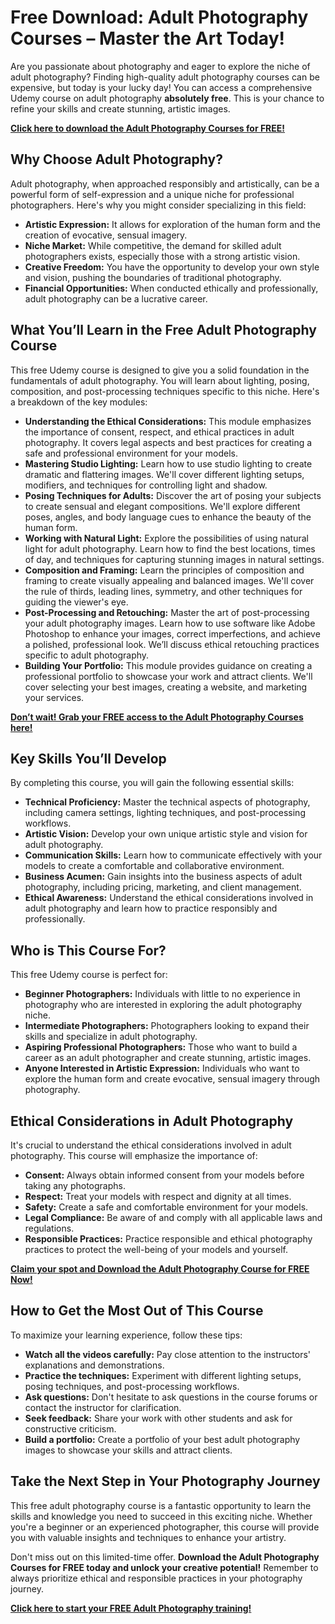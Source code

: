 # Free Download: Adult Photography Courses – Master the Art Today!

Are you passionate about photography and eager to explore the niche of adult photography? Finding high-quality adult photography courses can be expensive, but today is your lucky day! You can access a comprehensive Udemy course on adult photography **absolutely free**. This is your chance to refine your skills and create stunning, artistic images.

[**Click here to download the Adult Photography Courses for FREE!**](https://udemywork.com/adult-photography-courses)

## Why Choose Adult Photography?

Adult photography, when approached responsibly and artistically, can be a powerful form of self-expression and a unique niche for professional photographers. Here's why you might consider specializing in this field:

*   **Artistic Expression:** It allows for exploration of the human form and the creation of evocative, sensual imagery.
*   **Niche Market:** While competitive, the demand for skilled adult photographers exists, especially those with a strong artistic vision.
*   **Creative Freedom:** You have the opportunity to develop your own style and vision, pushing the boundaries of traditional photography.
*   **Financial Opportunities:** When conducted ethically and professionally, adult photography can be a lucrative career.

## What You’ll Learn in the Free Adult Photography Course

This free Udemy course is designed to give you a solid foundation in the fundamentals of adult photography. You will learn about lighting, posing, composition, and post-processing techniques specific to this niche. Here's a breakdown of the key modules:

*   **Understanding the Ethical Considerations:** This module emphasizes the importance of consent, respect, and ethical practices in adult photography. It covers legal aspects and best practices for creating a safe and professional environment for your models.
*   **Mastering Studio Lighting:** Learn how to use studio lighting to create dramatic and flattering images. We'll cover different lighting setups, modifiers, and techniques for controlling light and shadow.
*   **Posing Techniques for Adults:** Discover the art of posing your subjects to create sensual and elegant compositions. We'll explore different poses, angles, and body language cues to enhance the beauty of the human form.
*   **Working with Natural Light:** Explore the possibilities of using natural light for adult photography. Learn how to find the best locations, times of day, and techniques for capturing stunning images in natural settings.
*   **Composition and Framing:** Learn the principles of composition and framing to create visually appealing and balanced images. We'll cover the rule of thirds, leading lines, symmetry, and other techniques for guiding the viewer's eye.
*   **Post-Processing and Retouching:** Master the art of post-processing your adult photography images. Learn how to use software like Adobe Photoshop to enhance your images, correct imperfections, and achieve a polished, professional look. We’ll discuss ethical retouching practices specific to adult photography.
*   **Building Your Portfolio:** This module provides guidance on creating a professional portfolio to showcase your work and attract clients. We'll cover selecting your best images, creating a website, and marketing your services.

[**Don’t wait! Grab your FREE access to the Adult Photography Courses here!**](https://udemywork.com/adult-photography-courses)

## Key Skills You’ll Develop

By completing this course, you will gain the following essential skills:

*   **Technical Proficiency:** Master the technical aspects of photography, including camera settings, lighting techniques, and post-processing workflows.
*   **Artistic Vision:** Develop your own unique artistic style and vision for adult photography.
*   **Communication Skills:** Learn how to communicate effectively with your models to create a comfortable and collaborative environment.
*   **Business Acumen:** Gain insights into the business aspects of adult photography, including pricing, marketing, and client management.
*   **Ethical Awareness:** Understand the ethical considerations involved in adult photography and learn how to practice responsibly and professionally.

## Who is This Course For?

This free Udemy course is perfect for:

*   **Beginner Photographers:** Individuals with little to no experience in photography who are interested in exploring the adult photography niche.
*   **Intermediate Photographers:** Photographers looking to expand their skills and specialize in adult photography.
*   **Aspiring Professional Photographers:** Those who want to build a career as an adult photographer and create stunning, artistic images.
*   **Anyone Interested in Artistic Expression:** Individuals who want to explore the human form and create evocative, sensual imagery through photography.

## Ethical Considerations in Adult Photography

It's crucial to understand the ethical considerations involved in adult photography. This course will emphasize the importance of:

*   **Consent:** Always obtain informed consent from your models before taking any photographs.
*   **Respect:** Treat your models with respect and dignity at all times.
*   **Safety:** Create a safe and comfortable environment for your models.
*   **Legal Compliance:** Be aware of and comply with all applicable laws and regulations.
*   **Responsible Practices:** Practice responsible and ethical photography practices to protect the well-being of your models and yourself.

[**Claim your spot and Download the Adult Photography Course for FREE Now!**](https://udemywork.com/adult-photography-courses)

## How to Get the Most Out of This Course

To maximize your learning experience, follow these tips:

*   **Watch all the videos carefully:** Pay close attention to the instructors' explanations and demonstrations.
*   **Practice the techniques:** Experiment with different lighting setups, posing techniques, and post-processing workflows.
*   **Ask questions:** Don't hesitate to ask questions in the course forums or contact the instructor for clarification.
*   **Seek feedback:** Share your work with other students and ask for constructive criticism.
*   **Build a portfolio:** Create a portfolio of your best adult photography images to showcase your skills and attract clients.

## Take the Next Step in Your Photography Journey

This free adult photography course is a fantastic opportunity to learn the skills and knowledge you need to succeed in this exciting niche. Whether you're a beginner or an experienced photographer, this course will provide you with valuable insights and techniques to enhance your artistry.

Don't miss out on this limited-time offer. **Download the Adult Photography Courses for FREE today and unlock your creative potential!** Remember to always prioritize ethical and responsible practices in your photography journey.

[**Click here to start your FREE Adult Photography training!**](https://udemywork.com/adult-photography-courses)
